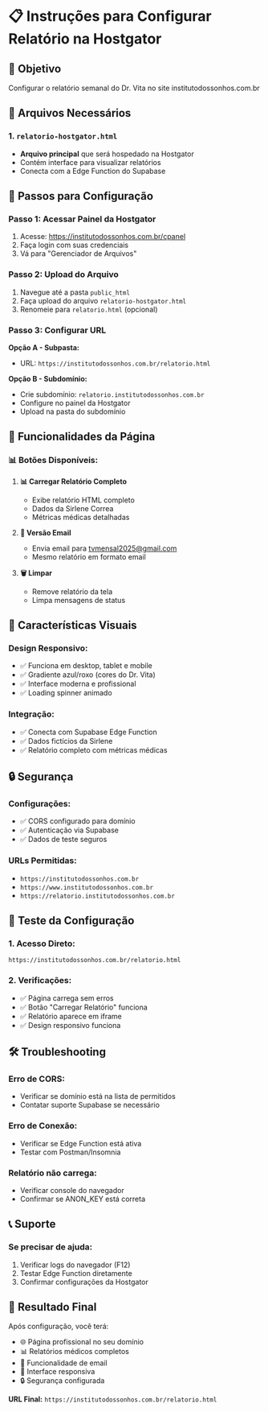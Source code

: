 # 📋 Instruções para Configurar Relatório na Hostgator

## 🎯 Objetivo
Configurar o relatório semanal do Dr. Vita no site institutodossonhos.com.br

## 📁 Arquivos Necessários

### 1. `relatorio-hostgator.html`
- **Arquivo principal** que será hospedado na Hostgator
- Contém interface para visualizar relatórios
- Conecta com a Edge Function do Supabase

## 🚀 Passos para Configuração

### Passo 1: Acessar Painel da Hostgator
1. Acesse: https://institutodossonhos.com.br/cpanel
2. Faça login com suas credenciais
3. Vá para "Gerenciador de Arquivos"

### Passo 2: Upload do Arquivo
1. Navegue até a pasta `public_html`
2. Faça upload do arquivo `relatorio-hostgator.html`
3. Renomeie para `relatorio.html` (opcional)

### Passo 3: Configurar URL
**Opção A - Subpasta:**
- URL: `https://institutodossonhos.com.br/relatorio.html`

**Opção B - Subdomínio:**
- Crie subdomínio: `relatorio.institutodossonhos.com.br`
- Configure no painel da Hostgator
- Upload na pasta do subdomínio

## 🔧 Funcionalidades da Página

### 📊 Botões Disponíveis:
1. **📊 Carregar Relatório Completo**
   - Exibe relatório HTML completo
   - Dados da Sirlene Correa
   - Métricas médicas detalhadas

2. **📧 Versão Email**
   - Envia email para tvmensal2025@gmail.com
   - Mesmo relatório em formato email

3. **🗑️ Limpar**
   - Remove relatório da tela
   - Limpa mensagens de status

## 🎨 Características Visuais

### Design Responsivo:
- ✅ Funciona em desktop, tablet e mobile
- ✅ Gradiente azul/roxo (cores do Dr. Vita)
- ✅ Interface moderna e profissional
- ✅ Loading spinner animado

### Integração:
- ✅ Conecta com Supabase Edge Function
- ✅ Dados fictícios da Sirlene
- ✅ Relatório completo com métricas médicas

## 🔒 Segurança

### Configurações:
- ✅ CORS configurado para domínio
- ✅ Autenticação via Supabase
- ✅ Dados de teste seguros

### URLs Permitidas:
- `https://institutodossonhos.com.br`
- `https://www.institutodossonhos.com.br`
- `https://relatorio.institutodossonhos.com.br`

## 📱 Teste da Configuração

### 1. Acesso Direto:
```
https://institutodossonhos.com.br/relatorio.html
```

### 2. Verificações:
- ✅ Página carrega sem erros
- ✅ Botão "Carregar Relatório" funciona
- ✅ Relatório aparece em iframe
- ✅ Design responsivo funciona

## 🛠️ Troubleshooting

### Erro de CORS:
- Verificar se domínio está na lista de permitidos
- Contatar suporte Supabase se necessário

### Erro de Conexão:
- Verificar se Edge Function está ativa
- Testar com Postman/Insomnia

### Relatório não carrega:
- Verificar console do navegador
- Confirmar se ANON_KEY está correta

## 📞 Suporte

### Se precisar de ajuda:
1. Verificar logs do navegador (F12)
2. Testar Edge Function diretamente
3. Confirmar configurações da Hostgator

## 🎉 Resultado Final

Após configuração, você terá:
- 🌐 Página profissional no seu domínio
- 📊 Relatórios médicos completos
- 📧 Funcionalidade de email
- 📱 Interface responsiva
- 🔒 Segurança configurada

**URL Final:** `https://institutodossonhos.com.br/relatorio.html`





